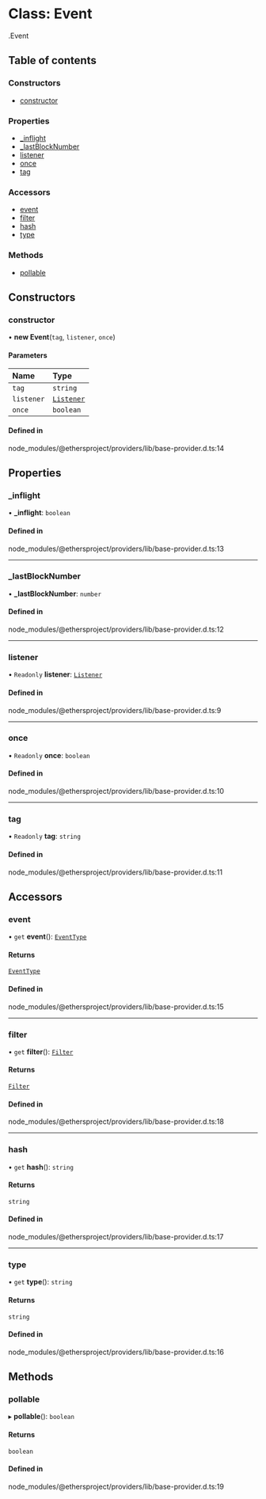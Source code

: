 # Class: Event

[<internal>](../wiki/%3Cinternal%3E).Event

## Table of contents

### Constructors

- [constructor](../wiki/%3Cinternal%3E.Event#constructor)

### Properties

- [\_inflight](../wiki/%3Cinternal%3E.Event#_inflight)
- [\_lastBlockNumber](../wiki/%3Cinternal%3E.Event#_lastblocknumber)
- [listener](../wiki/%3Cinternal%3E.Event#listener)
- [once](../wiki/%3Cinternal%3E.Event#once)
- [tag](../wiki/%3Cinternal%3E.Event#tag)

### Accessors

- [event](../wiki/%3Cinternal%3E.Event#event)
- [filter](../wiki/%3Cinternal%3E.Event#filter)
- [hash](../wiki/%3Cinternal%3E.Event#hash)
- [type](../wiki/%3Cinternal%3E.Event#type)

### Methods

- [pollable](../wiki/%3Cinternal%3E.Event#pollable)

## Constructors

### constructor

• **new Event**(`tag`, `listener`, `once`)

#### Parameters

| Name | Type |
| :------ | :------ |
| `tag` | `string` |
| `listener` | [`Listener`](../wiki/%3Cinternal%3E#listener) |
| `once` | `boolean` |

#### Defined in

node_modules/@ethersproject/providers/lib/base-provider.d.ts:14

## Properties

### \_inflight

• **\_inflight**: `boolean`

#### Defined in

node_modules/@ethersproject/providers/lib/base-provider.d.ts:13

___

### \_lastBlockNumber

• **\_lastBlockNumber**: `number`

#### Defined in

node_modules/@ethersproject/providers/lib/base-provider.d.ts:12

___

### listener

• `Readonly` **listener**: [`Listener`](../wiki/%3Cinternal%3E#listener)

#### Defined in

node_modules/@ethersproject/providers/lib/base-provider.d.ts:9

___

### once

• `Readonly` **once**: `boolean`

#### Defined in

node_modules/@ethersproject/providers/lib/base-provider.d.ts:10

___

### tag

• `Readonly` **tag**: `string`

#### Defined in

node_modules/@ethersproject/providers/lib/base-provider.d.ts:11

## Accessors

### event

• `get` **event**(): [`EventType`](../wiki/%3Cinternal%3E#eventtype)

#### Returns

[`EventType`](../wiki/%3Cinternal%3E#eventtype)

#### Defined in

node_modules/@ethersproject/providers/lib/base-provider.d.ts:15

___

### filter

• `get` **filter**(): [`Filter`](../wiki/%3Cinternal%3E.Filter)

#### Returns

[`Filter`](../wiki/%3Cinternal%3E.Filter)

#### Defined in

node_modules/@ethersproject/providers/lib/base-provider.d.ts:18

___

### hash

• `get` **hash**(): `string`

#### Returns

`string`

#### Defined in

node_modules/@ethersproject/providers/lib/base-provider.d.ts:17

___

### type

• `get` **type**(): `string`

#### Returns

`string`

#### Defined in

node_modules/@ethersproject/providers/lib/base-provider.d.ts:16

## Methods

### pollable

▸ **pollable**(): `boolean`

#### Returns

`boolean`

#### Defined in

node_modules/@ethersproject/providers/lib/base-provider.d.ts:19
